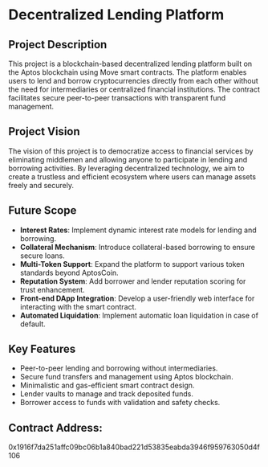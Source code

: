 

# Decentralized Lending Platform

## Project Description
This project is a blockchain-based decentralized lending platform built on the Aptos blockchain using Move smart contracts. The platform enables users to lend and borrow cryptocurrencies directly from each other without the need for intermediaries or centralized financial institutions. The contract facilitates secure peer-to-peer transactions with transparent fund management.

## Project Vision
The vision of this project is to democratize access to financial services by eliminating middlemen and allowing anyone to participate in lending and borrowing activities. By leveraging decentralized technology, we aim to create a trustless and efficient ecosystem where users can manage assets freely and securely.

## Future Scope
- **Interest Rates**: Implement dynamic interest rate models for lending and borrowing.
- **Collateral Mechanism**: Introduce collateral-based borrowing to ensure secure loans.
- **Multi-Token Support**: Expand the platform to support various token standards beyond AptosCoin.
- **Reputation System**: Add borrower and lender reputation scoring for trust enhancement.
- **Front-end DApp Integration**: Develop a user-friendly web interface for interacting with the smart contract.
- **Automated Liquidation**: Implement automatic loan liquidation in case of default.

## Key Features
- Peer-to-peer lending and borrowing without intermediaries.
- Secure fund transfers and management using Aptos blockchain.
- Minimalistic and gas-efficient smart contract design.
- Lender vaults to manage and track deposited funds.
- Borrower access to funds with validation and safety checks.
## Contract Address:
0x1916f7da251affc09bc06b1a840bad221d53835eabda3946f959763050d4f106
